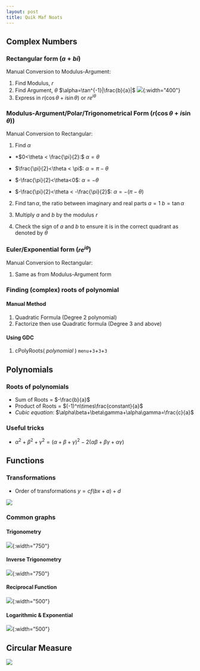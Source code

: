 ```yaml
---
layout: post
title: Quik Maf Noats
---
```


## Complex Numbers
### Rectangular form ($a+bi$)

Manual Conversion to Modulus-Argument:
1. Find Modulus, $r$
2. Find Argument, $\theta$
	$\alpha=\tan^{-1}|\frac{b}{a}|$ 
	![](https://qph.fs.quoracdn.net/main-qimg-d0e9919f56b55b5e81460a2a537eda53){:width="400"}
3. Express in $r(\cos\theta+i\sin\theta)$ or $re^{i\theta}$

### Modulus-Argument/Polar/Trigonometrical Form ($r(\cos\theta + i\sin\theta)$)

Manual Conversion to Rectangular:
1. Find $\alpha$
*	 *$0<\theta < \frac{\pi}{2}:$
	$\alpha=\theta$
	
*	$\frac{\pi}{2}<\theta < \pi$:
	$\alpha=\pi-\theta$
	
*	$-\frac{\pi}{2}<\theta<0$:
	$\alpha=-\theta$
	
*	$-\frac{\pi}{2}<\theta < -\frac{\pi}{2}$:
	$\alpha=-(\pi-\theta)$

2. Find $\tan\alpha$, the ratio between imaginary and real parts
	$a=1$
	$b=\tan\alpha$
	
3. Multiply $a$ and $b$ by the modulus $r$
4. Check the sign of $a$ and $b$ to ensure it is in the correct quadrant as denoted by $\theta$

### Euler/Exponential form ($re^{i\theta}$)

Manual Conversion to Rectangular:
1. Same as from Modulus-Argument form

### Finding (complex) roots of polynomial
#### Manual Method
1. Quadratic Formula (Degree 2 polynomial)
2. Factorize then use Quadratic formula (Degree 3 and above)

#### Using GDC
1. cPolyRoots( _polynomial_ )
	`menu`+`3`+`3`+`3`

## Polynomials
### Roots of polynomials
 * Sum of Roots = $-\frac{b}{a}$
 * Product of Roots = $(-1)^n\times\frac{constant}{a}$
 * _Cubic equation_: $\alpha\beta+\beta\gamma+\alpha\gamma=\frac{c}{a}$

### Useful tricks
* $\alpha^2+\beta^2+\gamma^2=(\alpha+\beta+\gamma)^2-2(\alpha\beta+\beta\gamma+\alpha\gamma)$

## Functions
### Transformations
* Order of transformations
$y=cf(bx+a)+d$

![](https://useruploads.socratic.org/uQFLN3t1QTWS2uRsX2qF_transformation-rules-graphs.png)

### Common graphs
#### Trigonometry 
![](https://i.pinimg.com/originals/f7/19/e7/f719e7c00ada7f8bd5320d4909fc304d.png){:width="750"}

#### Inverse Trigonometry 
![](https://lh3.googleusercontent.com/proxy/g-Kuxdz-fwmkBpq2FnSzMKyHVRNMmgkjChCDZ7yXr51_kQJSf8PC6AbCEgNVu9mtzlaUb-Qz5iCPdKb2UNyrwO2VjZ1-6ZI8D9OL178lAspkHKU){:width="750"}

#### Reciprocal Function
![](https://lh3.googleusercontent.com/proxy/6y1G-PEhN5MYg0V-gY-RTp7elSLoCLSp3kDmvfWXa6_D56AQrXLUnbZWFX5USp3XstpOnVyvY8UBTYdvOdo1VFZdARz3_uqfu2YxTms2LBQD3TE1r1I){:width="500"}

#### Logarithmic & Exponential
![](https://dr282zn36sxxg.cloudfront.net/datastreams/f-d%3A80525656f38f5a7a15ab4dba8c4a08637c010ea86ee45edc22fcf78c%2BIMAGE_TINY%2BIMAGE_TINY.1){:width="500"}


## Circular Measure
![](https://i1.wp.com/www.greatmathsteachingideas.com/wp-content/uploads/2015/11/Circle-theorems-flash-cards.jpg?fit=1024%2C723)

